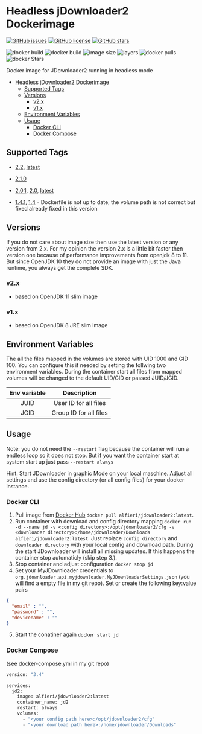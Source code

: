 # Headless jDownloader2 Dockerimage

[![GitHub issues](https://img.shields.io/github/issues/Alfieri/jDownloader2-docker.svg)](https://github.com/Alfieri/jDownloader2-docker/issues)
[![GitHub license](https://img.shields.io/github/license/Alfieri/jDownloader2-docker.svg)](https://github.com/Alfieri/jDownloader2-docker/blob/master/LICENSE)
[![GitHub stars](https://img.shields.io/github/stars/Alfieri/jDownloader2-docker.svg?label=Github%20stars)](https://github.com/Alfieri/jDownloader2-docker/stargazers)

![docker build](https://img.shields.io/docker/cloud/automated/alfieri/jdownloader2.svg)
![docker build](https://img.shields.io/docker/cloud/build/alfieri/jdownloader2.svg)
![image size](https://img.shields.io/microbadger/image-size/alfieri/jdownloader2.svg)
![layers](https://img.shields.io/microbadger/layers/alfieri/jdownloader2.svg)
![docker pulls](https://img.shields.io/docker/pulls/alfieri/jdownloader2.svg)
![docker Stars](https://img.shields.io/docker/stars/alfieri/jdownloader2.svg)

Docker image for JDownloader2 running in headless mode

- [Headless jDownloader2 Dockerimage](#headless-jdownloader2-dockerimage)
  - [Supported Tags](#supported-tags)
  - [Versions](#versions)
    - [v2.x](#v2x)
    - [v1.x](#v1x)
  - [Environment Variables](#environment-variables)
  - [Usage](#usage)
    - [Docker CLI](#docker-cli)
    - [Docker Compose](#docker-compose)

## Supported Tags

- [2.2](https://github.com/Alfieri/jDownloader2-docker/blob/2.2/Dockerfile), [latest](https://github.com/Alfieri/jDownloader2-docker/blob/2.2/Dockerfile)

- [2.1.0](https://github.com/Alfieri/jDownloader2-docker/blob/2.1.0/Dockerfile)

- [2.0.1](https://github.com/Alfieri/jDownloader2-docker/blob/2.0.1/Dockerfile), [2.0](https://github.com/Alfieri/jDownloader2-docker/blob/2.0.1/Dockerfile), [latest](https://github.com/Alfieri/jDownloader2-docker/blob/2.0.1/Dockerfile)

- [1.4.1](https://github.com/Alfieri/jDownloader2-docker/blob/1.4/Dockerfile), [1.4](https://github.com/Alfieri/jDownloader2-docker/blob/1.4/Dockerfile) - Dockerfile is not up to date; the volume path is not correct but fixed already fixed in this version

## Versions

If you do not care about image size then use the latest version or any version from 2.x. For my opinion the version 2.x is a little bit faster then version one because of performance improvements from openjdk 8 to 11. But since OpenJDK 10 they do not provide an image with just the Java runtime, you always get the complete SDK.

### v2.x

- based on OpenJDK 11 slim image

### v1.x

- based on OpenJDK 8 JRE slim image

## Environment Variables

The all the files mapped in the volumes are stored with UID 1000 and GID 100. You can configure this if needed by setting the follwing two environment variables. During the container start all files from mapped volumes will be changed to the default UID/GID or passed JUID/JGID.

| Env variable |      Description       |
| :----------: | :--------------------: |
|     JUID     | User ID for all files  |
|     JGID     | Group ID for all files |

## Usage

Note: you do not need the `--restart` flag because the container will run a endless loop so it does not stop. But if you want the container start at system start up just pass `--restart always`
  
Hint: Start JDownloader in graphic Mode on your local maschine. Adjust all settings and use the config directory (or all config files) for your docker instance.

### Docker CLI

1. Pull image from [Docker Hub](https://hub.docker.com/r/alfieri/jdownloader2) `docker pull alfieri/jdownloader2:latest`.
2. Run container with download and config directory mapping `docker run -d --name jd -v <config directory>:/opt/jdownloader2/cfg -v <downloader directory>:/home/jdownloader/Downloads alfieri/jdownloader2:latest`. 
    Just replace `config directory` and `downloader directory` with your local config and download path. During the start JDownloader will install all missing updates. If this happens the container stop automaticly (skip step 3.).
3. Stop container and adjust configuration `docker stop jd`
4. Set your MyJDownloader credentials to `org.jdownloader.api.myjdownloader.MyJDownloaderSettings.json` (you will find a empty file in my git repo). Set or create the following key:value pairs

```json
{
  "email" : "",
  "password" : "",
  "devicename" : ""
}
```

5. Start the conatiner again `docker start jd`

### Docker Compose

(see docker-compose.yml in my git repo)

```dockerfile
version: "3.4"

services:
  jd2:
    image: alfieri/jdownloader2:latest
    container_name: jd2
    restart: always
    volumes:
      - "<your config path here>:/opt/jdownloader2/cfg"
      - "<your download path here>:/home/jdownloader/Downloads"
```
